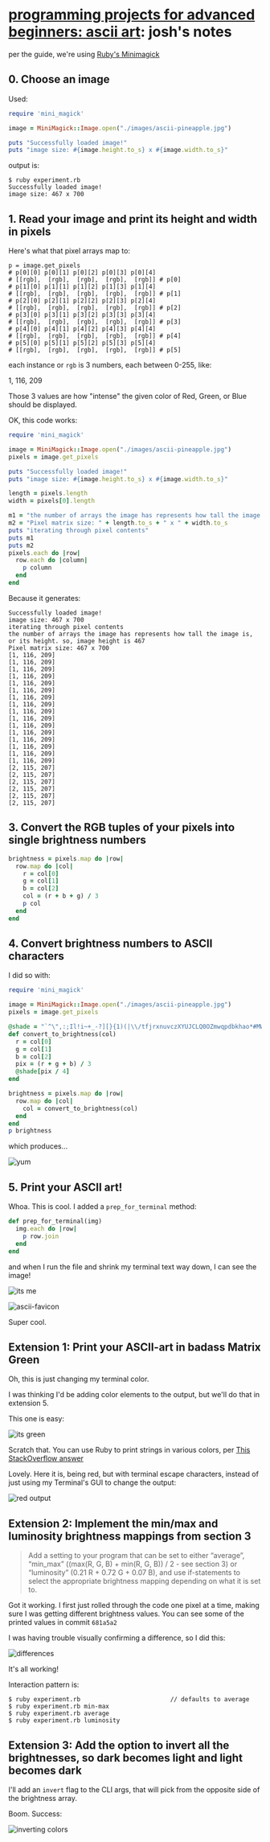 # [programming projects for advanced beginners: ascii art](https://robertheaton.com/2018/06/12/programming-projects-for-advanced-beginners-ascii-art/): josh's notes

per the guide, we're using [Ruby's Minimagick](https://github.com/minimagick/minimagick)

## 0. Choose an image

Used:

```ruby
require 'mini_magick'

image = MiniMagick::Image.open("./images/ascii-pineapple.jpg")

puts "Successfully loaded image!"
puts "image size: #{image.height.to_s} x #{image.width.to_s}"
```

output is:

```
$ ruby experiment.rb
Successfully loaded image!
image size: 467 x 700
```

## 1. Read your image and print its height and width in pixels

Here's what that pixel arrays map to:

``` 
p = image.get_pixels
# p[0][0] p[0][1] p[0][2] p[0][3] p[0][4]
# [[rgb],  [rgb],  [rgb],  [rgb],  [rgb]] # p[0]
# p[1][0] p[1][1] p[1][2] p[1][3] p[1][4]
# [[rgb],  [rgb],  [rgb],  [rgb],  [rgb]] # p[1]
# p[2][0] p[2][1] p[2][2] p[2][3] p[2][4]
# [[rgb],  [rgb],  [rgb],  [rgb],  [rgb]] # p[2]
# p[3][0] p[3][1] p[3][2] p[3][3] p[3][4]
# [[rgb],  [rgb],  [rgb],  [rgb],  [rgb]] # p[3]
# p[4][0] p[4][1] p[4][2] p[4][3] p[4][4]
# [[rgb],  [rgb],  [rgb],  [rgb],  [rgb]] # p[4]
# p[5][0] p[5][1] p[5][2] p[5][3] p[5][4]
# [[rgb],  [rgb],  [rgb],  [rgb],  [rgb]] # p[5]
```

each instance or `rgb` is 3 numbers, each between 0-255, like:

1, 116, 209

Those 3 values are how "intense" the given color of Red, Green, or Blue should be displayed.

OK, this code works:

```ruby
require 'mini_magick'

image = MiniMagick::Image.open("./images/ascii-pineapple.jpg")
pixels = image.get_pixels

puts "Successfully loaded image!"
puts "image size: #{image.height.to_s} x #{image.width.to_s}"

length = pixels.length
width = pixels[0].length

m1 = "the number of arrays the image has represents how tall the image is, or its height. so, image height is #{length.to_s}"
m2 = "Pixel matrix size: " + length.to_s + " x " + width.to_s
puts "iterating through pixel contents"
puts m1
puts m2
pixels.each do |row|
  row.each do |column|
    p column
  end
end
```

Because it generates:

```
Successfully loaded image!
image size: 467 x 700
iterating through pixel contents
the number of arrays the image has represents how tall the image is, or its height. so, image height is 467
Pixel matrix size: 467 x 700
[1, 116, 209]
[1, 116, 209]
[1, 116, 209]
[1, 116, 209]
[1, 116, 209]
[1, 116, 209]
[1, 116, 209]
[1, 116, 209]
[1, 116, 209]
[1, 116, 209]
[1, 116, 209]
[1, 116, 209]
[1, 116, 209]
[1, 116, 209]
[1, 116, 209]
[1, 116, 209]
[2, 115, 207]
[2, 115, 207]
[2, 115, 207]
[2, 115, 207]
[2, 115, 207]
[2, 115, 207]
```


## 3. Convert the RGB tuples of your pixels into single brightness numbers

```ruby
brightness = pixels.map do |row|
  row.map do |col|
    r = col[0]
    g = col[1]
    b = col[2]
    col = (r + b + g) / 3
    p col
  end
end
```



## 4. Convert brightness numbers to ASCII characters

I did so with:

```ruby
require 'mini_magick'

image = MiniMagick::Image.open("./images/ascii-pineapple.jpg")
pixels = image.get_pixels

@shade = "`^\",:;Il!i~+_-?][}{1)(|\\/tfjrxnuvczXYUJCLQ0OZmwqpdbkhao*#MW&8%B@$".split("").to_a
def convert_to_brightness(col)
  r = col[0]
  g = col[1]
  b = col[2]
  pix = (r + g + b) / 3
  @shade[pix / 4]
end

brightness = pixels.map do |row|
  row.map do |col|
    col = convert_to_brightness(col)
  end
end
p brightness
```

which produces...

![yum](https://cl.ly/800aa1dea733/2019-11-18%20at%208.18%20PM.jpg)

## 5. Print your ASCII art!

Whoa. This is cool. I added a `prep_for_terminal` method:

```ruby
def prep_for_terminal(img)
  img.each do |row|
    p row.join
  end
end
```

and when I run the file and shrink my terminal text way down, I can see the image!

![its me](https://cl.ly/98b25fa92499/2019-11-19%20at%206.54%20AM.jpg)

![ascii-favicon](https://cl.ly/3c5158be58bd/2019-11-19%20at%206.55%20AM.jpg)

Super cool.

## Extension 1: Print your ASCII-art in badass Matrix Green

Oh, this is just changing my terminal color.

I was thinking I'd be adding color elements to the output, but we'll do that in extension 5. 

This one is easy:

![its green](https://cl.ly/b9c9dbf569c3/2019-11-19%20at%208.40%20AM.jpg)

Scratch that. You can use Ruby to print strings in various colors, per [This StackOverflow answer](https://stackoverflow.com/a/16363159/3210178)

Lovely. Here it is, being red, but with terminal escape characters, instead of just using my Terminal's GUI to change the output:

![red output](https://cl.ly/3ca4dc96af7f/2019-12-03%20at%206.55%20AM.jpg)

## Extension 2: Implement the min/max and luminosity brightness mappings from section 3

> Add a setting to your program that can be set to either “average”, “min_max” ((max(R, G, B) + min(R, G, B)) / 2 - see section 3) or “luminosity” (0.21 R + 0.72 G + 0.07 B), and use if-statements to select the appropriate brightness mapping depending on what it is set to.


Got it working. I first just rolled through the code one pixel at a time, making sure I was getting different brightness values. You can see some of the printed values in commit `681a5a2`

I was having trouble visually confirming a difference, so I did this:

![differences](https://cl.ly/ab532e4e4d6e/2019-12-03%20at%207.46%20AM.jpg)

It's all working!

Interaction pattern is:

```
$ ruby experiment.rb                         // defaults to average
$ ruby experiment.rb min-max                 
$ ruby experiment.rb average
$ ruby experiment.rb luminosity
```

## Extension 3: Add the option to invert all the brightnesses, so dark becomes light and light becomes dark

I'll add an `invert` flag to the CLI args, that will pick from the opposite side of the brightness array. 

Boom. Success:

![inverting colors](https://cl.ly/2aea4173514d/2019-12-03%20at%208.03%20AM.jpg)



